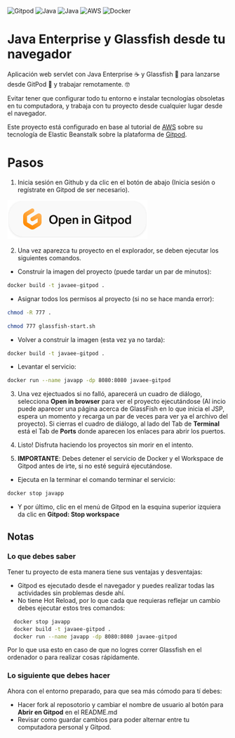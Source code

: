 ![Gitpod](https://img.shields.io/badge/gitpod-f06611.svg?style=for-the-badge&logo=gitpod&logoColor=white)
![Java](https://img.shields.io/badge/java-%23ED8B00.svg?style=for-the-badge&logo=java&logoColor=white)
![Java](https://img.shields.io/badge/glassfish-89CFF0.svg?style=for-the-badge&logo=java&logoColor=white)
![AWS](https://img.shields.io/badge/AWS-%23FF9900.svg?style=for-the-badge&logo=amazon-aws&logoColor=white)
![Docker](https://img.shields.io/badge/docker-%230db7ed.svg?style=for-the-badge&logo=docker&logoColor=white)

# Java Enterprise y Glassfish desde tu navegador
Aplicación web servlet con Java Enterprise ☕ y Glassfish 🐠 para lanzarse desde GitPod 🍵 y trabajar remotamente. 🤓

Evitar tener que configurar todo tu entorno e instalar tecnologías obsoletas en tu computadora, y trabaja con tu proyecto desde cualquier lugar desde el navegador.

Este proyecto está configurado en base al tutorial de [AWS](https://docs.aws.amazon.com/es_es/elasticbeanstalk/latest/dg/docker-glassfish-tutorial.html) sobre su tecnología de Elastic Beanstalk sobre la plataforma de [Gitpod](https://www.gitpod.io/docs/introduction/getting-started).

# Pasos

1. Inicia sesión en Github y da clic en el botón de abajo (Inicia sesión o regístrate en Gitpod de ser necesario).

<a href="https://gitpod.io/#https://github.com/gomez-julian/dsepd-gitpod-javaee-glassfish"><img src="META-INF/open_in_gitpod.svg?raw=true" /></a>

2. Una vez aparezca tu proyecto en el explorador, se deben ejecutar los siguientes comandos.

  - Construir la imagen del proyecto (puede tardar un par de minutos):
  
  ```bash
  docker build -t javaee-gitpod .
```

  - Asignar todos los permisos al proyecto (si no se hace manda error):
  
  ```bash
  chmod -R 777 .
```
  
  ```bash
  chmod 777 glassfish-start.sh
```

  - Volver a construir la imagen (esta vez ya no tarda):
  
  ```bash
  docker build -t javaee-gitpod .
```
  
  - Levantar el servicio:
  
  ```bash
  docker run --name javapp -dp 8080:8080 javaee-gitpod
```

3. Una vez ejectuados si no falló, aparecerá un cuadro de diálogo, selecciona **Open in browser** para ver el proyecto ejecutándose (Al incio puede aparecer una página acerca de GlassFish en lo que inicia el JSP, espera un momento y recarga un par de veces para ver ya el archivo del proyecto). Si cierras el cuadro de diálogo, al lado del Tab de **Terminal** está el Tab de **Ports** donde aparecen los enlaces para abrir los puertos.

4. Listo! Disfruta haciendo los proyectos sin morir en el intento. 

5. **IMPORTANTE**: Debes detener el servicio de Docker y el Workspace de Gitpod antes de irte, si no esté seguirá ejecutándose.

  - Ejecuta en la terminar el comando terminar el servicio:
  
   ```bash
  docker stop javapp
```

  - Y por último, clic en el menú de Gitpod en la esquina superior izquiera da clic en **Gitpod: Stop workspace**
  
## Notas

### Lo que debes saber

Tener tu proyecto de esta manera tiene sus ventajas y desventajas:

- Gitpod es ejecutado desde el navegador y puedes realizar todas las actividades sin problemas desde ahí.
- No tiene Hot Reload, por lo que cada que requieras reflejar un cambio debes ejecutar estos tres comandos:

```bash
  docker stop javapp
  docker build -t javaee-gitpod .
  docker run --name javapp -dp 8080:8080 javaee-gitpod
```

Por lo que usa esto en caso de que no logres correr Glassfish en el ordenador o para realizar cosas rápidamente.

### Lo siguiente que debes hacer

Ahora con el entorno preparado, para que sea más cómodo para tí debes:

- Hacer fork al reposotorio y cambiar el nombre de usuario al botón para **Abrir en Gitpod** en el README.md
- Revisar como guardar cambios para poder alternar entre tu computadora personal y Gitpod.
  
